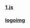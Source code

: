 ###  [1.js](https://github.com/mcubd/mcubd2/edit/main/1.js#L2798)
###  [logoimg](https://github.com/mcubd/mcubd2/upload/main/logoimg)

